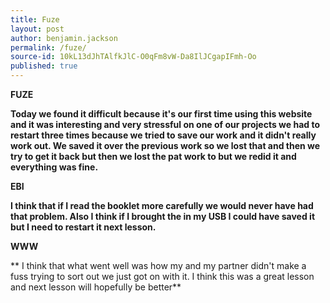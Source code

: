 ```yaml
---
title: Fuze
layout: post
author: benjamin.jackson
permalink: /fuze/
source-id: 10kL13dJhTAlfkJlC-O0qFm8vW-Da8IlJCgapIFmh-Oo
published: true
---
```

**FUZE**

**Today we found it difficult because it's our first time using this website and it was interesting and very stressful on one of our projects we had to restart three times because we tried to save our work and it didn't really work out. We saved it over the previous work so we lost that and then we try to get it back but then we lost the pat work to but we redid it and everything was fine.**

**EBI**

**I think that if I read the booklet more carefully we would never have had that problem. Also I think if I brought the in my USB I could have saved it but I need to restart it next lesson.**

**WWW**

** I think that what went well was how my and my partner didn't make a fuss trying to sort out we just got on with it. I think this was a great lesson and next lesson will hopefully be better**

